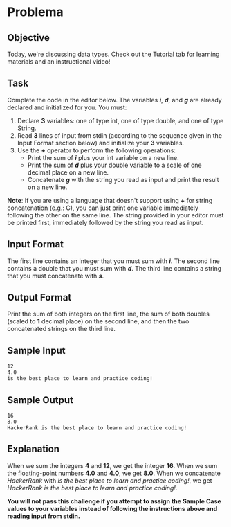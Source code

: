 # Problema

## Objective

Today, we're discussing data types. Check out the Tutorial tab for learning materials and an instructional video!

## Task

Complete the code in the editor below. The variables ***i***, ***d***, and ***g*** are already declared and initialized for you. You must:

1. Declare **3** variables: one of type int, one of type double, and one of type String.
2. Read **3** lines of input from stdin (according to the sequence given in the Input Format section below) and initialize your **3** variables.
3. Use the **+** operator to perform the following operations:
    * Print the sum of ***i*** plus your int variable on a new line.
    * Print the sum of ***d*** plus your double variable to a scale of one decimal place on a new line.
    * Concatenate ***g*** with the string you read as input and print the result on a new line.

**Note**: If you are using a language that  doesn't support using **+** for string concatenation (e.g.: C), you can just print one variable immediately following the other on the same line. The string provided in your editor must be printed first, immediately followed by the string you read as input.

## Input Format

The first line contains an integer that you must sum with ***i***.
The second line contains a double that you must sum with ***d***.
The third line contains a string that you must concatenate with ***s***.

## Output Format

Print the sum of both integers on the first line, the sum of both doubles (scaled to **1** decimal place) on the second line, and then the two concatenated strings on the third line.

## Sample Input

```
12
4.0
is the best place to learn and practice coding!
```

## Sample Output

```
16
8.0
HackerRank is the best place to learn and practice coding!
```

## Explanation

When we sum the integers **4** and **12**, we get the integer **16**.
When we sum the floating-point numbers **4.0** and **4.0**, we get **8.0**.
When we concatenate *HackerRank* with *is the best place to learn and practice coding!*, we get *HackerRank is the best place to learn and practice coding!*.

**You will not pass this challenge if you attempt to assign the Sample Case values to your variables instead of following the instructions above and reading input from stdin.**
